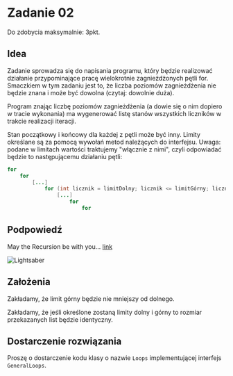 # Zadanie 02

Do zdobycia maksymalnie: 3pkt.

## Idea

Zadanie sprowadza się do napisania programu, który będzie realizować działanie przypominające pracę wielokrotnie zagnieżdżonych pętli for. Smaczkiem w tym zadaniu jest to, że liczba poziomów zagnieżdżenia nie będzie znana i może być dowolna (czytaj: dowolnie duża).

Program znając liczbę poziomów zagnieżdżenia (a dowie się o nim dopiero w tracie wykonania) ma wygenerować listę stanów wszystkich liczników w trakcie realizacji iteracji.

Stan początkowy i końcowy dla każdej z pętli może być inny. Limity określane są za pomocą wywołań metod należących do interfejsu. Uwaga: podane w limitach wartości traktujemy "włącznie z nimi", czyli odpowiadać będzie to następującemu działaniu pętli:

```java
for
    for
        [...]
            for (int licznik = limitDolny; licznik <= limitGórny; licznik++)
                [...]
                    for
                        for
```

## Podpowiedź

May the Recursion be with you... [link](https://en.wikipedia.org/wiki/Recursion_(computer_science))

![Lightsaber](https://zti.if.uj.edu.pl/Piotr.Oramus/dydaktyka/Java/Zadania/Zadanie02/lightsaber.png)

## Założenia

Zakładamy, że limit górny będzie nie mniejszy od dolnego.

Zakładamy, że jeśli określone zostaną limity dolny i górny to rozmiar przekazanych list będzie identyczny.

## Dostarczenie rozwiązania

Proszę o dostarczenie kodu klasy o nazwie `Loops` implementującej interfejs `GeneralLoops`.